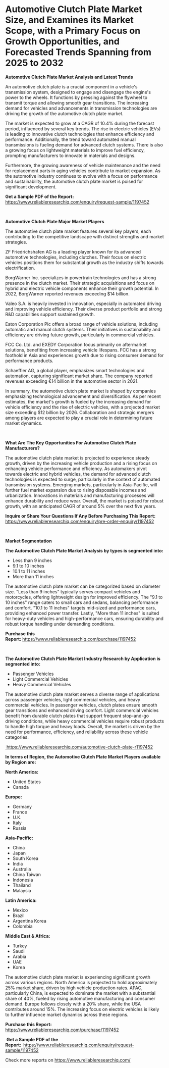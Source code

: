 <p><h1>Automotive Clutch Plate Market Size, and Examines its Market Scope, with a Primary Focus on Growth Opportunities, and Forecasted Trends Spanning from 2025 to 2032</h1></p><p><strong>Automotive Clutch Plate Market Analysis and Latest Trends</strong></p>
<p><p>An automotive clutch plate is a crucial component in a vehicle's transmission system, designed to engage and disengage the engine's power to the wheels. It functions by pressing against the flywheel to transmit torque and allowing smooth gear transitions. The increasing demand for vehicles and advancements in transmission technologies are driving the growth of the automotive clutch plate market.</p><p>The market is expected to grow at a CAGR of 10.4% during the forecast period, influenced by several key trends. The rise in electric vehicles (EVs) is leading to innovative clutch technologies that enhance efficiency and performance. Additionally, the trend toward automated manual transmissions is fueling demand for advanced clutch systems. There is also a growing focus on lightweight materials to improve fuel efficiency, prompting manufacturers to innovate in materials and designs.</p><p>Furthermore, the growing awareness of vehicle maintenance and the need for replacement parts in aging vehicles contribute to market expansion. As the automotive industry continues to evolve with a focus on performance and sustainability, the automotive clutch plate market is poised for significant development.</p></p>
<p><strong>Get a Sample PDF of the Report:&nbsp;</strong> <a href="https://www.reliableresearchiq.com/enquiry/request-sample/1197452?utm_campaign=3130&utm_medium=2&utm_source=Github&utm_content=ia&utm_term=12042025&utm_id=automotive-clutch-plate">https://www.reliableresearchiq.com/enquiry/request-sample/1197452</a></p>
<p>&nbsp;</p>
<p><strong>Automotive Clutch Plate Major Market Players</strong></p>
<p><p>The automotive clutch plate market features several key players, each contributing to the competitive landscape with distinct strengths and market strategies. </p><p>ZF Friedrichshafen AG is a leading player known for its advanced automotive technologies, including clutches. Their focus on electric vehicles positions them for substantial growth as the industry shifts towards electrification. </p><p>BorgWarner Inc. specializes in powertrain technologies and has a strong presence in the clutch market. Their strategic acquisitions and focus on hybrid and electric vehicle components enhance their growth potential. In 2022, BorgWarner reported revenues exceeding $14 billion.</p><p>Valeo S.A. is heavily invested in innovation, especially in automated driving and improving vehicle efficiency. Their diverse product portfolio and strong R&D capabilities support sustained growth. </p><p>Eaton Corporation Plc offers a broad range of vehicle solutions, including automatic and manual clutch systems. Their initiatives in sustainability and efficiency are driving future growth, particularly in commercial vehicles.</p><p>FCC Co. Ltd. and EXEDY Corporation focus primarily on aftermarket solutions, benefiting from increasing vehicle lifespans. FCC has a strong foothold in Asia and experiences growth due to rising consumer demand for performance products.</p><p>Schaeffler AG, a global player, emphasizes smart technologies and automation, capturing significant market share. The company reported revenues exceeding €14 billion in the automotive sector in 2021.</p><p>In summary, the automotive clutch plate market is shaped by companies emphasizing technological advancement and diversification. As per recent estimates, the market's growth is fueled by the increasing demand for vehicle efficiency and the rise of electric vehicles, with a projected market size exceeding $12 billion by 2026. Collaboration and strategic mergers among players are expected to play a crucial role in determining future market dynamics.</p></p>
<p>&nbsp;</p>
<p><strong>What Are The Key Opportunities For Automotive Clutch Plate Manufacturers?</strong></p>
<p><p>The automotive clutch plate market is projected to experience steady growth, driven by the increasing vehicle production and a rising focus on enhancing vehicle performance and efficiency. As automakers pivot towards electric and hybrid vehicles, the demand for advanced clutch technologies is expected to surge, particularly in the context of automated transmission systems. Emerging markets, particularly in Asia-Pacific, will further fuel market expansion due to rising disposable incomes and urbanization. Innovations in materials and manufacturing processes will enhance durability and reduce wear. Overall, the market is poised for robust growth, with an anticipated CAGR of around 5% over the next five years.</p></p>
<p><strong>Inquire or Share Your Questions If Any Before Purchasing This Report:</strong> <a href="https://www.reliableresearchiq.com/enquiry/pre-order-enquiry/1197452?utm_campaign=3130&utm_medium=2&utm_source=Github&utm_content=ia&utm_term=12042025&utm_id=automotive-clutch-plate">https://www.reliableresearchiq.com/enquiry/pre-order-enquiry/1197452</a></p>
<p>&nbsp;</p>
<p><strong>Market Segmentation</strong></p>
<p><strong>The Automotive Clutch Plate Market Analysis by types is segmented into:</strong></p>
<p><ul><li>Less than 9 inches</li><li>9.1 to 10 inches</li><li>10.1 to 11 inches</li><li>More than 11 inches</li></ul></p>
<p><p>The automotive clutch plate market can be categorized based on diameter size. "Less than 9 inches" typically serves compact vehicles and motorcycles, offering lightweight design for improved efficiency. The "9.1 to 10 inches" range caters to small cars and sedans, balancing performance and comfort. "10.1 to 11 inches" targets mid-sized and performance cars, providing enhanced power transfer. Lastly, "More than 11 inches" is suited for heavy-duty vehicles and high-performance cars, ensuring durability and robust torque handling under demanding conditions.</p></p>
<p><strong>Purchase this Report:&nbsp;</strong><a href="https://www.reliableresearchiq.com/purchase/1197452?utm_campaign=3130&utm_medium=2&utm_source=Github&utm_content=ia&utm_term=12042025&utm_id=automotive-clutch-plate">https://www.reliableresearchiq.com/purchase/1197452</a></p>
<p>&nbsp;</p>
<p><strong>The Automotive Clutch Plate Market Industry Research by Application is segmented into:</strong></p>
<p><ul><li>Passenger Vehicles</li><li>Light Commercial Vehicles</li><li>Heavy Commercial Vehicles</li></ul></p>
<p><p>The automotive clutch plate market serves a diverse range of applications across passenger vehicles, light commercial vehicles, and heavy commercial vehicles. In passenger vehicles, clutch plates ensure smooth gear transitions and enhanced driving comfort. Light commercial vehicles benefit from durable clutch plates that support frequent stop-and-go driving conditions, while heavy commercial vehicles require robust products to handle high torque and heavy loads. Overall, the market is driven by the need for performance, efficiency, and reliability across these vehicle categories.</p></p>
<p><a href="https://www.reliableresearchiq.com/automotive-clutch-plate-r1197452?utm_campaign=3130&utm_medium=2&utm_source=Github&utm_content=ia&utm_term=12042025&utm_id=automotive-clutch-plate">&nbsp;https://www.reliableresearchiq.com/automotive-clutch-plate-r1197452</a></p>
<p><strong>In terms of Region, the Automotive Clutch Plate Market Players available by Region are:</strong></p>
<p>
    <p> <strong> North America: </strong>
        <ul>
            <li>United States</li>
            <li>Canada</li>
        </ul>
        </p> 
    <p> <strong> Europe: </strong>
        <ul>
            <li>Germany</li>
            <li>France</li>
            <li>U.K.</li>
            <li>Italy</li>
            <li>Russia</li>
        </ul>
        </p> 
    <p> <strong> Asia-Pacific: </strong>
        <ul>
            <li>China</li>
            <li>Japan</li>
            <li>South Korea</li>
            <li>India</li>
            <li>Australia</li>
            <li>China Taiwan</li>
            <li>Indonesia</li>
            <li>Thailand</li>
            <li>Malaysia</li>
        </ul>
        </p> 
    <p> <strong> Latin America: </strong>
        <ul>
            <li>Mexico</li>
            <li>Brazil</li>
            <li>Argentina Korea</li>
            <li>Colombia</li>
        </ul>
        </p> 
    <p> <strong> Middle East & Africa: </strong>
        <ul>
            <li>Turkey</li>
            <li>Saudi</li>
            <li>Arabia</li>
            <li>UAE</li>
            <li>Korea</li>
        </ul>
    </p>
    </p>
<p><p>The automotive clutch plate market is experiencing significant growth across various regions. North America is projected to hold approximately 25% market share, driven by high vehicle production rates. APAC, particularly China, is expected to dominate the market with a substantial share of 40%, fueled by rising automotive manufacturing and consumer demand. Europe follows closely with a 20% share, while the USA contributes around 15%. The increasing focus on electric vehicles is likely to further influence market dynamics across these regions.</p></p>
<p><strong>Purchase this Report: </strong><a href="https://www.reliableresearchiq.com/purchase/1197452?utm_campaign=3130&utm_medium=2&utm_source=Github&utm_content=ia&utm_term=12042025&utm_id=automotive-clutch-plate">https://www.reliableresearchiq.com/purchase/1197452</a></p>
<p>&nbsp;<strong>Get a Sample PDF of the Report:&nbsp;&nbsp;</strong><a href="https://www.reliableresearchiq.com/enquiry/request-sample/1197452?utm_campaign=3130&utm_medium=2&utm_source=Github&utm_content=ia&utm_term=12042025&utm_id=automotive-clutch-plate">https://www.reliableresearchiq.com/enquiry/request-sample/1197452</a></p>
<p><strong></strong></p>
<p>Check more reports on <a href="https://www.reliableresearchiq.com/?utm_campaign=3130&utm_medium=2&utm_source=Github&utm_content=ia&utm_term=12042025&utm_id=automotive-clutch-plate">https://www.reliableresearchiq.com/</a></p>